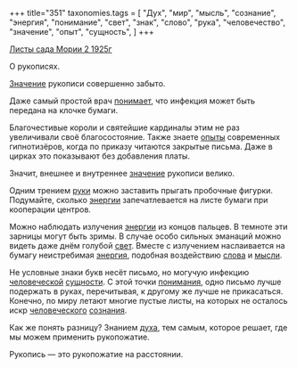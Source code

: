 +++
title="351"
taxonomies.tags = [
 "Дух",
 "мир",
 "мысль",
 "сознание",
 "энергия",
 "понимание",
 "свет",
 "знак",
 "слово",
 "рука",
 "человечество",
 "значение",
 "опыт",
 "сущность",
]
+++

[Листы сада Мории 2 1925г](/agni/1925)

О рукописях.   

[Значение](/tags/[значение](/tags/значение)) рукописи совершенно забыто.   

Даже самый простой врач [понимает](/tags/понимание), что инфекция может быть передана на клочке бумаги.   

Благочестивые короли и святейшие кардиналы этим не раз увеличивали своё благосостояние. Также знаете [опыты](/tags/опыт) современных гипнотизёров, когда по приказу читаются закрытые письма. Даже в цирках это показывают без добавления платы.   

Значит, внешнее и внутреннее [значение](/tags/значение) рукописи велико.   

Одним трением [руки](/tags/[рука](/tags/рука)) можно заставить прыгать пробочные фигурки. Подумайте, сколько [энергии](/tags/[энергия](/tags/энергия)) запечатлевается на листе бумаги при кооперации центров.   

Можно наблюдать излучения [энергии](/tags/[энергия](/tags/энергия)) из концов пальцев. В темноте эти зарницы могут быть зримы. В случае особо сильных эманаций можно видеть даже днём голубой [свет](/tags/свет). Вместе с излучением наслаивается на бумагу неистребимая [энергия](/tags/энергия), подобная воздействию [слова](/tags/слово) и [мысли](/tags/мысль).   

Не условные знаки букв несёт письмо, но могучую инфекцию [человеческой](/tags/человечество) [сущности](/tags/сущность). С этой точки [понимания](/tags/понимание), одно письмо лучше подержать в руках, перечитывая, к другому же лучше не прикасаться. Конечно, по миру летают многие пустые листы, на которых не осталось искр [человеческого](/tags/человечество) [сознания](/tags/сознание).   

Как же понять разницу? Знанием [духа](/tags/Дух), тем самым, которое решает, где мы можем применить рукопожатие.   

Рукопись — это рукопожатие на расстоянии.   

